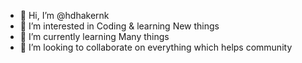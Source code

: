 - 👋 Hi, I’m @hdhakernk
- 👀 I’m interested in Coding & learning New things
- 🌱 I’m currently learning Many things
- 💞️ I’m looking to collaborate on everything which helps community 

<!---
hdhakernk/hdhakernk is a ✨ special ✨ repository because its `README.md` (this file) appears on your GitHub profile.
You can click the Preview link to take a look at your changes.
--->
